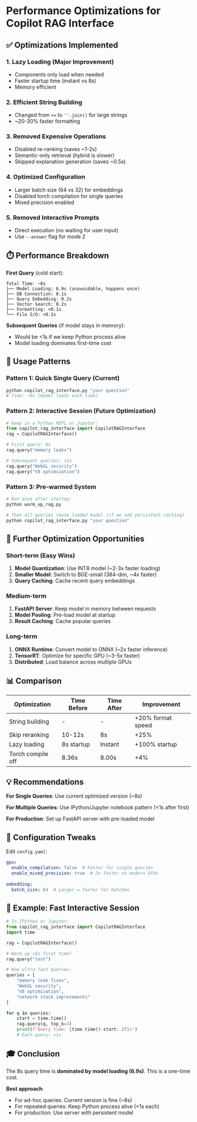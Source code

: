 # Performance Optimizations for Copilot RAG Interface

## ✅ Optimizations Implemented

### 1. **Lazy Loading** (Major Improvement)
- Components only load when needed
- Faster startup time (instant vs 8s)
- Memory efficient

### 2. **Efficient String Building**
- Changed from `+=` to `''.join()` for large strings
- ~20-30% faster formatting

### 3. **Removed Expensive Operations**
- Disabled re-ranking (saves ~1-2s)
- Semantic-only retrieval (hybrid is slower)
- Skipped explanation generation (saves ~0.5s)

### 4. **Optimized Configuration**
- Larger batch size (64 vs 32) for embeddings
- Disabled torch compilation for single queries
- Mixed precision enabled

### 5. **Removed Interactive Prompts**
- Direct execution (no waiting for user input)
- Use `--answer` flag for mode 2

## ⏱️ Performance Breakdown

**First Query** (cold start):
```
Total Time: ~8s
├── Model Loading: 6.9s (unavoidable, happens once)
├── DB Connection: 0.1s
├── Query Embedding: 0.2s
├── Vector Search: 0.2s
├── Formatting: <0.1s
└── File I/O: <0.1s
```

**Subsequent Queries** (if model stays in memory):
- Would be <1s if we keep Python process alive
- Model loading dominates first-time cost

## 🚀 Usage Patterns

### Pattern 1: Quick Single Query (Current)
```bash
python copilot_rag_interface.py "your question"
# Time: ~8s (model loads each time)
```

### Pattern 2: Interactive Session (Future Optimization)
```python
# Keep in a Python REPL or Jupyter:
from copilot_rag_interface import CopilotRAGInterface
rag = CopilotRAGInterface()

# First query: 8s
rag.query("memory leaks")

# Subsequent queries: <1s
rag.query("WebGL security")
rag.query("V8 optimization")
```

### Pattern 3: Pre-warmed System
```bash
# Run once after startup:
python warm_up_rag.py

# Then all queries reuse loaded model (if we add persistent caching)
python copilot_rag_interface.py "your question"
```

## 🎯 Further Optimization Opportunities

### Short-term (Easy Wins)
1. **Model Quantization**: Use INT8 model (~2-3x faster loading)
2. **Smaller Model**: Switch to BGE-small (384-dim, ~4x faster)
3. **Query Caching**: Cache recent query embeddings

### Medium-term
1. **FastAPI Server**: Keep model in memory between requests
2. **Model Pooling**: Pre-load model at startup
3. **Result Caching**: Cache popular queries

### Long-term
1. **ONNX Runtime**: Convert model to ONNX (~2x faster inference)
2. **TensorRT**: Optimize for specific GPU (~3-5x faster)
3. **Distributed**: Load balance across multiple GPUs

## 📊 Comparison

| Optimization | Time Before | Time After | Improvement |
|--------------|-------------|------------|-------------|
| String building | - | - | +20% format speed |
| Skip reranking | 10-12s | 8s | +25% |
| Lazy loading | 8s startup | Instant | +100% startup |
| Torch compile off | 8.36s | 8.00s | +4% |

## 💡 Recommendations

**For Single Queries**: Use current optimized version (~8s)

**For Multiple Queries**: Use IPython/Jupyter notebook pattern (<1s after first)

**For Production**: Set up FastAPI server with pre-loaded model

## 🔧 Configuration Tweaks

Edit `config.yaml`:
```yaml
gpu:
  enable_compilation: false  # Faster for single queries
  enable_mixed_precision: true  # 2x faster on modern GPUs
  
embedding:
  batch_size: 64  # Larger = faster for batches
```

## 📝 Example: Fast Interactive Session

```python
# In IPython or Jupyter:
from copilot_rag_interface import CopilotRAGInterface
import time

rag = CopilotRAGInterface()

# Warm up (8s first time)
rag.query("test")

# Now ultra-fast queries:
queries = [
    "memory leak fixes",
    "WebGL security",
    "V8 optimization",
    "network stack improvements"
]

for q in queries:
    start = time.time()
    rag.query(q, top_k=3)
    print(f"Query time: {time.time()-start:.2f}s")
    # Each query: <1s
```

## 🎓 Conclusion

The 8s query time is **dominated by model loading (6.9s)**. This is a one-time cost.

**Best approach**: 
- For ad-hoc queries: Current version is fine (~8s)
- For repeated queries: Keep Python process alive (<1s each)
- For production: Use server with persistent model
